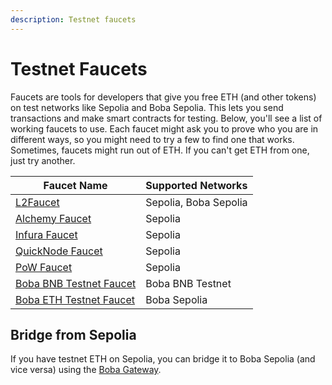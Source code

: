 ```yaml
---
description: Testnet faucets
---
```


# Testnet Faucets

Faucets are tools for developers that give you free ETH (and other tokens) on test networks like Sepolia and Boba Sepolia. This lets you send transactions and make smart contracts for testing. Below, you'll see a list of working faucets to use. Each faucet might ask you to prove who you are in different ways, so you might need to try a few to find one that works. Sometimes, faucets might run out of ETH. If you can't get ETH from one, just try another.

| Faucet Name                                                         | Supported Networks    |
|---------------------------------------------------------------------|-----------------------|
| [L2Faucet](https://www.l2faucet.com/)                               | Sepolia, Boba Sepolia |
| [Alchemy Faucet](https://www.alchemy.com/faucets/ethereum-sepolia)  | Sepolia               |
| [Infura Faucet](https://www.infura.io/faucet/sepolia)               | Sepolia               |
| [QuickNode Faucet](https://faucet.quicknode.com/drip)               | Sepolia               |
| [PoW Faucet](https://sepolia-faucet.pk910.de/)                      | Sepolia               |
| [Boba BNB Testnet Faucet](https://faucet.testnet.bnb.boba.network/) | Boba BNB Testnet          |
| [Boba ETH Testnet Faucet](https://faucet.sepolia.boba.network/)     | Boba Sepolia          |

## Bridge from Sepolia

If you have testnet ETH on Sepolia, you can bridge it to Boba Sepolia (and vice versa) using the [Boba Gateway](https://gateway.boba.network).
